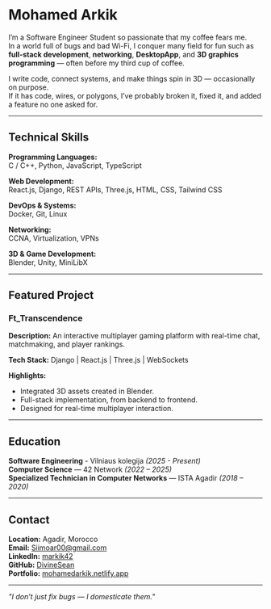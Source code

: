 # Mohamed Arkik

I’m a Software Engineer Student so passionate that my coffee fears me.  
In a world full of bugs and bad Wi-Fi, I conquer many field for fun such as **full-stack development**, **networking**, **DesktopApp**, and **3D graphics programming** — often before my third cup of coffee. 

I write code, connect systems, and make things spin in 3D — occasionally on purpose.  
If it has code, wires, or polygons, I’ve probably broken it, fixed it, and added a feature no one asked for.

---

## Technical Skills

**Programming Languages:**  
C / C++, Python, JavaScript, TypeScript  

**Web Development:**  
React.js, Django, REST APIs, Three.js, HTML, CSS, Tailwind CSS  

**DevOps & Systems:**  
Docker, Git, Linux  

**Networking:**  
CCNA, Virtualization, VPNs  

**3D & Game Development:**  
Blender, Unity, MiniLibX  

---

## Featured Project

### Ft_Transcendence
**Description:** An interactive multiplayer gaming platform with real-time chat, matchmaking, and player rankings.  

**Tech Stack:** Django | React.js | Three.js | WebSockets  

**Highlights:**  
- Integrated 3D assets created in Blender.  
- Full-stack implementation, from backend to frontend.  
- Designed for real-time multiplayer interaction.  

---

## Education

**Software Engineering** - Vilniaus kolegija *(2025 - Present)*  
**Computer Science** — 42 Network *(2022 – 2025)*  
**Specialized Technician in Computer Networks** — ISTA Agadir *(2018 – 2020)*  

---

## Contact

**Location:** Agadir, Morocco  
**Email:** [Siimoar00@gmail.com](mailto:Siimoar00@gmail.com)  
**LinkedIn:** [markik42](https://linkedin.com/in/markik42)  
**GitHub:** [DivineSean](https://github.com/DivineSean)  
**Portfolio:** [mohamedarkik.netlify.app](https://mohamedarkik.netlify.app)  

---

*"I don’t just fix bugs — I domesticate them."*
